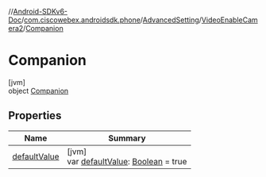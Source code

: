 //[Android-SDKv6-Doc](../../../../../index.md)/[com.ciscowebex.androidsdk.phone](../../../index.md)/[AdvancedSetting](../../index.md)/[VideoEnableCamera2](../index.md)/[Companion](index.md)

# Companion

[jvm]\
object [Companion](index.md)

## Properties

| Name | Summary |
|---|---|
| [defaultValue](default-value.md) | [jvm]<br>var [defaultValue](default-value.md): [Boolean](https://kotlinlang.org/api/latest/jvm/stdlib/kotlin/-boolean/index.html) = true |
